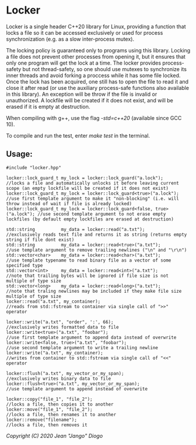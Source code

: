 # Locker

Locker is a single header C++20 library for Linux, providing a function that locks a file so it can be accessed exclusively or used for process synchronization (e.g. as a slow inter-process mutex).

The locking policy is guaranteed only to programs using this library. Locking a file does not prevent other processes from opening it, but it ensures that only one program will get the lock at a time. The locker provides process-safety but not thread-safety, so one should use mutexes to synchronize its inner threads and avoid forking a proccess while it has some file locked. Once the lock has been acquired, one still has to open the file to read it and close it after read (or use the auxiliary process-safe functions also available in this library). An exception will be throw if the file is invalid or unauthorized. A lockfile will be created if it does not exist, and will be erased if it is empty at destruction.

When compiling with g++, use the flag *-std=c++20* (available since GCC 10).

To compile and run the test, enter *make test* in the terminal.

## Usage:
```
#include "locker.hpp"

locker::lock_guard_t my_lock = locker::lock_guard("a.lock");              //locks a file and automatically unlocks it before leaving current scope (an empty lockfile will be created if it does not exist)
locker::lock_guard_t my_lock = locker::lock_guard<true>("a.lock");        //use first template argument to make it "non-blocking" (i.e. will throw instead of wait if file is already locked)
locker::lock_guard_t my_lock = locker::lock_guard<false, true>("a.lock"); //use second template argument to not erase empty lockfiles (by default empty lockfiles are erased at destruction)

std::string          my_data = locker::read("a.txt");                     //exclusively reads text file and returns it as string (returns empty string if file dont exist)
std::string          my_data = locker::read<true>("a.txt");               //use template argument to remove trailing newlines ("\n" and "\r\n")
std::vector<char>    my_data = locker::read<char>("a.txt");               //use template typename to read binary file as a vector of some specified type
std::vector<int>     my_data = locker::read<int>("a.txt");                //note that trailing bytes will be ignored if file size is not multiple of type size
std::vector<long>    my_data = locker::read<long>("a.txt");               //note that traling newlines may be included if they make file size multiple of type size
locker::read("a.txt", my_container);                                      //reads from std::fstream to container via single call of ">>" operator

locker::write("a.txt", "order", ':', 66);                                 //exclusively writes formatted data to file
locker::write<true>("a.txt", "foobar");                                   //use first template argument to append data instead of overwrite
locker::write<false, true>("a.txt", "foobar");                            //use second template argument to write a trailing newline
locker::write("a.txt", my_container);                                     //writes from container to std::fstream via single call of "<<" operator

locker::flush("a.txt", my_vector_or_my_span);                             //exclusively writes binary data to file
locker::flush<true>("a.txt", my_vector_or_my_span);                       //use template argument to append instead of overwrite

locker::copy("file_1", "file_2");                                         //locks a file, then copies it to another
locker::move("file_1", "file_2");                                         //locks a file, then renames it to another
locker::remove("filename");                                               //locks a file, then removes it
```
*Copyright (C) 2020 Jean "Jango" Diogo*
